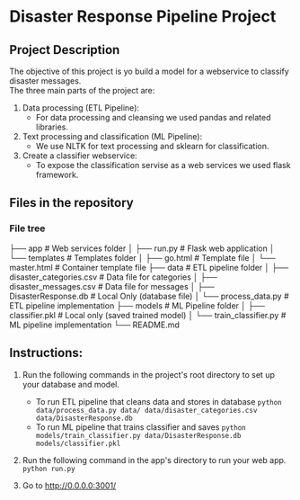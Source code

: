 # Disaster Response Pipeline Project
## Project Description
The objective of this project is yo build a model for a webservice to classify disaster messages.   
The three main parts of the project are:
1. Data processing (ETL Pipeline): 
    - For data processing and cleansing we used pandas and related libraries.
2. Text processing and classification (ML Pipeline):
    - We use NLTK for text processing and sklearn for classification.
3. Create a classifier webservice:
    - To expose the classification servise as a web services we used flask framework.

## Files in the repository
### File tree
├── app                           # Web services folder
│   ├── run.py                    # Flask web application
│   └── templates                 # Templates folder 
│       ├── go.html               # Template file
│       └── master.html           # Container template file
├── data                          # ETL pipeline folder 
│   ├── disaster_categories.csv   # Data file for categories
│   ├── disaster_messages.csv     # Data file for messages
│   ├── DisasterResponse.db       # Local Only (database file) 
│   └── process_data.py           # ETL pipeline implementation
├── models                        # ML Pipeline folder
│   ├── classifier.pkl            # Local only (saved trained model)
│   └── train_classifier.py       # ML pipeline implementation
└── README.md   
## Instructions:
1. Run the following commands in the project's root directory to set up your database and model.

    - To run ETL pipeline that cleans data and stores in database
        `python data/process_data.py data/ data/disaster_categories.csv data/DisasterResponse.db`
    - To run ML pipeline that trains classifier and saves
        `python models/train_classifier.py data/DisasterResponse.db models/classifier.pkl`

2. Run the following command in the app's directory to run your web app.
    `python run.py`

3. Go to http://0.0.0.0:3001/
